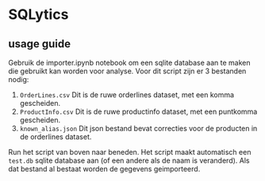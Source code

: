 # SQLytics

## usage guide
Gebruik de importer.ipynb notebook om een sqlite database aan te maken die gebruikt kan worden voor analyse.
Voor dit script zijn er 3 bestanden nodig:

1. `OrderLines.csv` Dit is de ruwe orderlines dataset, met een komma gescheiden.
2. `ProductInfo.csv` Dit is de ruwe productinfo dataset, met een puntkomma gescheiden.
3. `known_alias.json` Dit json bestand bevat correcties voor de producten in de orderlines dataset.

Run het script van boven naar beneden. 
Het script maakt automatisch een `test.db` sqlite database aan (of een andere als de naam is veranderd).
Als dat bestand al bestaat worden de gegevens geimporteerd.
